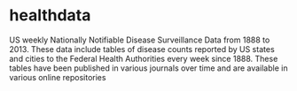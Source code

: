 # healthdata
US weekly Nationally Notifiable Disease Surveillance Data from 1888 to 2013. These data include tables of disease counts reported by US states and cities to the Federal Health Authorities every week since 1888. These tables have been published in various journals over time and are available in various online repositories

